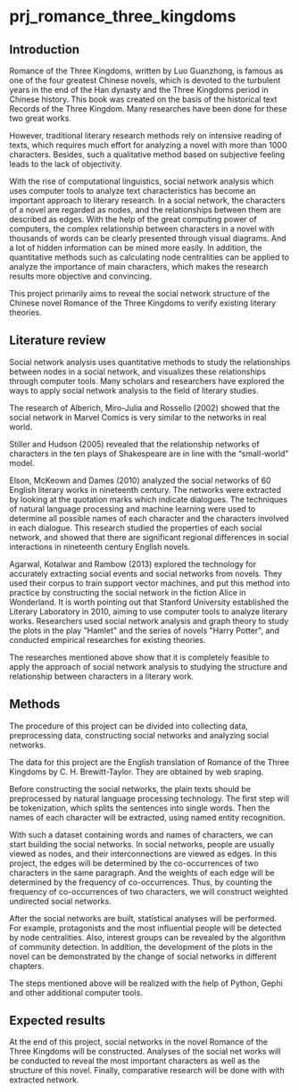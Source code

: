 # prj_romance_three_kingdoms
## Introduction
Romance of the Three Kingdoms, written by Luo Guanzhong, is famous as one of the four greatest Chinese novels, which is devoted to the turbulent years in the end of the Han dynasty and the Three Kingdoms period in Chinese history. This book was created on the basis of the historical text Records of the Three Kingdom. Many researches have been done for these two great works.

However, traditional literary research methods rely on intensive reading of texts, which requires much effort for analyzing a novel with more than 1000 characters. Besides, such a qualitative method based on subjective feeling leads to the lack of objectivity.  

With the rise of computational linguistics, social network analysis which uses computer tools to analyze text characteristics has become an important approach to literary research. In a social network, the characters of a novel are regarded as nodes, and the relationships between them are described as edges. With the help of the great computing power of computers, the complex relationship between characters in a novel with thousands of words can be clearly presented through visual diagrams. And a lot of hidden information can be mined more easily. In addition, the quantitative methods such as calculating node centralities can be applied to analyze the importance of main characters, which makes the research results more objective and convincing.   

This project primarily aims to reveal the social network structure of the Chinese novel Romance of the Three Kingdoms to verify existing literary theories. 
## Literature review
Social network analysis uses quantitative methods to study the relationships between nodes in a social network, and visualizes these relationships through computer tools. Many scholars and researchers have explored the ways to apply social network analysis to the field of literary studies. 

The research of Alberich, Miro-Julia and Rossello (2002) showed that the social network in Marvel Comics is very similar to the networks in real world. 

Stiller and Hudson (2005) revealed that the relationship networks of characters in the ten plays of Shakespeare are in line with the “small-world” model. 

Elson, McKeown and Dames (2010) analyzed the social networks of 60 English literary works in nineteenth century. The networks were extracted by looking at the quotation marks which indicate dialogues. The techniques of natural language processing and machine learning were used to determine all possible names of each character and the characters involved in each dialogue. This research studied the properties of each social network, and showed that there are significant regional differences in social interactions in nineteenth century English novels. 

Agarwal, Kotalwar and Rambow (2013) explored the technology for accurately extracting social events and social networks from novels. They used their corpus to train support vector machines, and put this method into practice by constructing the social network in the fiction Alice in Wonderland. 
It is worth pointing out that Stanford University established the Literary Laboratory in 2010, aiming to use computer tools to analyze literary works. Researchers used social network analysis and graph theory to study the plots in the play "Hamlet" and the series of novels "Harry Potter", and conducted empirical researches for existing theories. 

The researches mentioned above show that it is completely feasible to apply the approach of social network analysis to studying the structure and relationship between characters in a literary work.
## Methods
The procedure of this project can be divided into collecting data, preprocessing data, constructing social networks and analyzing social networks.

The data for this project are the English translation of Romance of the Three Kingdoms by C. H. Brewitt-Taylor. They are obtained by web sraping.

Before constructing the social networks, the plain texts should be preprocessed by natural language processing technology. The first step will be tokenization, which splits the sentences into single words. Then the names of each character will be extracted, using named entity recognition. 

With such a dataset containing words and names of characters, we can start building the social networks. In social networks, people are usually viewed as nodes, and their interconnections are viewed as edges. In this project, the edges will be determined by the co-occurrences of two characters in the same paragraph. And the weights of each edge will be determined by the frequency of co-occurrences. Thus, by counting the frequency of co-occurrences of two characters, we will construct weighted undirected social networks.

After the social networks are built, statistical analyses will be performed. For example, protagonists and the most influential people will be detected by node centralities. Also, interest groups can be revealed by the algorithm of community detection. In addition, the development of the plots in the novel can be demonstrated by the change of social networks in different chapters.

The steps mentioned above will be realized with the help of Python, Gephi and other additional computer tools. 
## Expected results
At the end of this project, social networks in the novel Romance of the Three Kingdoms will be constructed. Analyses of the social net works will be conducted to reveal the most important characters as well as the structure of this novel. Finally, comparative research will be done with with extracted network.
